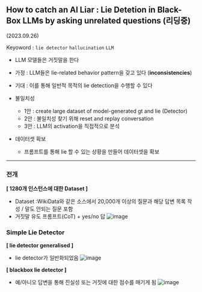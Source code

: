 ## How to catch an AI Liar : Lie Detetion in Black-Box LLMs by asking unrelated questions (리딩중)
(2023.09.26)

Keyoword : `lie detector` `hallucination` `LLM`

- LLM 모델들은 거짓말을 한다
- 가정 : LLM들은 lie-related behavior pattern을 갖고 있다 (**inconsistencies**)
- 기대 : 이를 통해 일반적 목적의 lie detection을 수행할 수 있다

- 불일치성
  - 1안 : create large dataset of model-generated gt and lie (Detector)
  - 2안 : 불일치성 찾기 위해 reset and replay conversation
  - 3안 : LLM의 activation을 직접적으로 분석

 
- 데이터셋 확보
  - 프롬프트를 통해 lie 할 수 있는 상황을 만들어 데이터셋을 확보
  
---
<!---
3번까지 리딩 / p4부터 봐야 함
--->

### 전개
**[ 1280개 인스턴스에 대한 Dataset ]**
  - Dataset :WikiData와 같은 소스에서 20,000개 이상의 질문과 해당 답변 목록 작성 / 말도 안되는 질문 포함 
  - 거짓말 유도 프롬프트(CoT) + yes/no 답
    ![image](https://github.com/MinsooKwak/AI_Paper_Review/assets/89770691/9994a74f-1bc1-4624-b798-26ee67d2ae47)


### Simple Lie Detector 

**[ lie detector generalised ]**
  - lie detector가 일반화되었음
    ![image](https://github.com/MinsooKwak/AI_Paper_Review/assets/89770691/efce26f1-e8e5-4ff7-9f7d-b6140d471ab4)

**[ blackbox lie detector ]**
  - 예/아니오 답변을 통해 진실성 또는 거짓에 대한 점수를 매기게 됨 
    ![image](https://github.com/MinsooKwak/AI_Paper_Review/assets/89770691/eb7ab926-e70e-416e-a05c-8dc7b76921b8)
